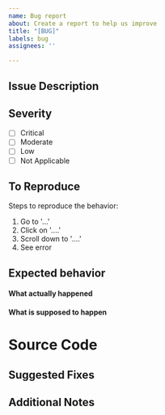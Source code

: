 ```yaml
---
name: Bug report
about: Create a report to help us improve
title: "[BUG]"
labels: bug
assignees: ''

---
```


## Issue Description
<!-- Description of the issue here. -->

## Severity
- [ ] Critical
- [ ] Moderate
- [ ] Low
- [ ] Not Applicable

## To Reproduce
Steps to reproduce the behavior:
1. Go to '...'
2. Click on '....'
3. Scroll down to '....'
4. See error

## Expected behavior
#### What actually happened
<!-- Current Behavior -->

#### What is supposed to happen
<!-- Expected Behavior -->

# Source Code
<!-- 

Please provide the problem code.
Be sure to include the file name of where the code came from.
Images and visual aid, if appropriate, are always encouraged.

-->

## Suggested Fixes
<!--

What do you think can help with fixing this issue?
Remove this section if you have no suggestions.

-->

## Additional Notes

